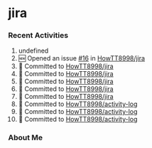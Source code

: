 # jira

### Recent Activities
<!--START_SECTION:activity-->
1. undefined
2. 🆕 Opened an issue [#16](https://github.com/HowTT8998/jira/issues/16) in [HowTT8998/jira](https://github.com/HowTT8998/jira)
3. 📝 Committed to [HowTT8998/jira](https://github.com/HowTT8998/jira/commit/9f3b7fb76a15d0cf0c8a8b2eab10a3548d9d2a70)
4. 📝 Committed to [HowTT8998/jira](https://github.com/HowTT8998/jira/commit/fbabcb406446ace4529f51ff1625205b7a48491b)
5. 📝 Committed to [HowTT8998/jira](https://github.com/HowTT8998/jira/commit/a6ce7286882cbb9122b03f65e384ebe65cd79da0)
6. 📝 Committed to [HowTT8998/jira](https://github.com/HowTT8998/jira/commit/eef0d54d7af9d4adfcaa76b700ec5cd6895cb0f6)
7. 📝 Committed to [HowTT8998/jira](https://github.com/HowTT8998/jira/commit/42a4a7489447b02eabe7d70b787c9c3a95581b7f)
8. 📝 Committed to [HowTT8998/activity-log](https://github.com/HowTT8998/activity-log/commit/322eae29eade817174150cd453ea393c21671c13)
9. 📝 Committed to [HowTT8998/activity-log](https://github.com/HowTT8998/activity-log/commit/18d2b460071e6e427ee457c6f5956e7ec4121753)
10. 📝 Committed to [HowTT8998/activity-log](https://github.com/HowTT8998/activity-log/commit/2ada8f815dab4b03a6e8bcce962a230088d875d8)
<!--END_SECTION:activity-->

### About Me
<!-- MYLINKS:START -->
<!-- MYLINKS:END -->
